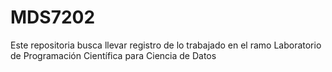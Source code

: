 # MDS7202
Este repositoria busca llevar registro de lo trabajado en el ramo Laboratorio de Programación Científica para Ciencia de Datos
